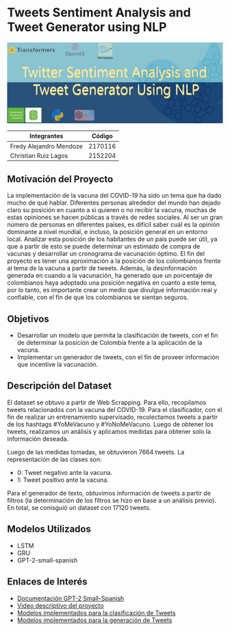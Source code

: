 # Tweets Sentiment Analysis and Tweet Generator using NLP

![Alt text](banner.jpeg?raw=true "Title")


| Integrantes | Código |
| ------------- | ------------- |
| Fredy Alejandro Mendoze  | 2170116  |
| Christian Ruiz Lagos  | 2152204  |


## Motivación del Proyecto

La implementación de la vacuna del COVID-19 ha sido un tema que ha dado mucho de qué hablar. Diferentes personas alrededor del mundo han dejado claro su posición en cuanto a si quieren o no recibir la vacuna, muchas de estas opiniones se hacen públicas a través de redes sociales. Al ser un gran número de personas en diferentes países, es difícil saber cuál es la opinión dominante a nivel mundial, e incluso, la posición general en un entorno local. Analizar esta posición de los habitantes de un país puede ser útil, ya que a partir de esto se puede determinar un estimado de compra de vacunas y desarrollar un cronograma de vacunación óptimo. El fin del proyecto es tener una aproximación a la posición de los colombianos frente al tema de la vacuna a partir de tweets.
Además, la desinformación generada en cuando a la vacunación, ha generado que un porcentaje de colombianos haya adoptado una posición negativa en cuanto a este tema, por lo tanto, es importante crear un medio que divulgue información real y confiable, con el fin de que los colombianos se sientan seguros.

## Objetivos

* Desarrollar un modelo que permita la clasificación de tweets, con el fin de determinar la posición de Colombia frente a la aplicación de la vacuna.
* Implementar un generador de tweets, con el fin de proveer información que incentive la vacunación.


## Descripción del Dataset

El dataset se obtuvo a partir de Web Scrapping. Para ello, recopilamos tweets relacionados con la vacuna del COVID-19.  Para el clasificador, con el fin de realizar un entrenamiento supervisado, recolectamos tweets a partir de los hashtags #YoMeVacuno y #YoNoMeVacuno. Luego de obtener los tweets, realizamos un análisis y aplicamos medidas para obtener solo la información deseada.

Luego de las medidas tomadas, se obtuvieron 7664 tweets. La representación de las clases son:

* 0: Tweet negativo ante la vacuna.
* 1: Tweet positivo ante la vacuna.

Para el generador de texto, obtuvimos información de tweets a partir de filtros (la determinación de los filtros se hizo en base a un análisis previo). En total, se conisguió un dataset con 17120 tweets.

## Modelos Utilizados

* LSTM
* GRU
* GPT-2-small-spanish


## Enlaces de Interés

* [Documentación GPT-2 Small-Spanish](https://huggingface.co/datificate/gpt2-small-spanish)
* [Video descriptivo del proyecto](https://www.youtube.com/watch?v=L4V6qdpRNL0)
* [Modelos implementados para la clasificación de Tweets](https://drive.google.com/drive/folders/1_l0_9S7XjPg_grPhgn-RlSnjb0oOX-EM?usp=sharing)
* [Modelos implementados para la generación de Tweets](https://drive.google.com/drive/folders/13u3_zZ5UyHeH3AyOv7mJlaxMxotjJhLD?usp=sharing)
